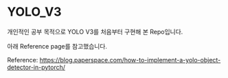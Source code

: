 # YOLO_V3

개인적인 공부 목적으로 YOLO V3를 처음부터 구현해 본 Repo입니다.

아래 Reference page를 참고했습니다.

Reference: https://blog.paperspace.com/how-to-implement-a-yolo-object-detector-in-pytorch/
